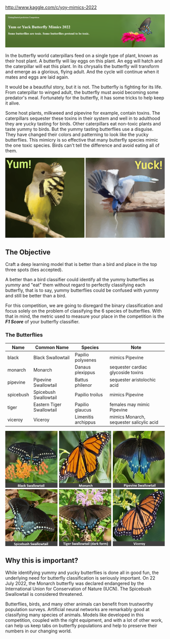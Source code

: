http://www.kaggle.com/c/yoy-mimics-2022

![Banner for Yum or Yuck Butterfly Mimics 2022 Competition](DocResources/yoy-mimics-banner-mockup.png "Some butterflies are toxic. Some pretend to be toxic.")

In the butterfly world caterpillars feed on a single type of plant, known as their host plant. A butterfly will lay eggs on this plant. An egg will hatch and the caterpillar will eat this plant. In its chrysalis the butterfly will transform and emerge as a glorious, flying adult. And the cycle will continue when it mates and eggs are laid again. 

It would be a beautiful story, but it is not. The butterfly is fighting for its life. From caterpillar to winged adult, the butterfly must avoid becoming some predator's meal. Fortunately for the butterfly, it has some tricks to help keep it alive.

Some host plants, milkweed and pipevine for example, contain toxins. The caterpillars sequester these toxins in their system and well in to adulthood they are yucky tasting for birds. Other caterpillars eat non-toxic plants and taste yummy to birds. But the yummy tasting butterflies use a disguise. They have changed their colors and patterning to look like the yucky butterflies. This mimicry is so effective that many butterfly species mimic the one toxic species. Birds can't tell the difference and avoid eating all of them.

![Bird with butterfly--yum, bird spitting out something--yuck](DocResources/yumyuck.png)

## The Objective

Craft a deep learning model that is better than a bird and place in the top three spots (ties accepted).

A better than a bird classifier could identify all the yummy butterflies as *yummy* and "eat" them without regard to perfectly classifying each butterfly, that is to say, yummy butterflies could be confused with yummy and still be better than a bird. 

For this competition, we are going to disregard the binary classification and focus solely on the problem of classifying the 6 species of butterflies. With that in mind, the metric used to measure your place in the competition is the ***F1 Score*** of your butterfly classifier.

### The  Butterflies

| Name      | Common Name               | Species      | Note                         |
| --------- | ------------------------- | ------------------- | ---------------------------- |
| black     | Black Swallowtail         | Papilio polyxenes | mimics Pipevine             |
| monarch   | Monarch                   | Danaus plexippus | sequester cardiac glycoside toxins |
| pipevine  | Pipevine Swallowtail      | Battus philenor | sequester aristolochic acid |
| spicebush | Spicebush Swallowtail     | Papilio troilus | mimics Pipevine              |
| tiger     | Eastern Tiger Swallowtail | Papilio glaucus | females may mimic Pipevine |
| viceroy   | Viceroy                   | Limenitis archippus | mimics Monarch, sequester salicylic acid  |

![Photos of the butterflies](DocResources/the-butterflies.png "The Butterflies starting from top-row: Black, Monarch, Pipevine, Spicebush, Tiger, and Viceroy")



## Why this is important?

While identifying yummy and yucky butterflies is done all in good fun, the underlying need for butterfly classification is seriously important. On 22 July 2022, the Monarch butterfly was declared endangered by the International Union for Conservation of Nature (IUCN). The Spicebush Swallowtail is considered threatened.

Butterflies, birds, and many other animals can benefit from trustworthy population surveys. Artificial neural networks are remarkably good at classifying many species of animals. Models like developed in this competition, coupled with the right equipment, and with a lot of other work, can help us keep tabs on butterfly populations and help to preserve their numbers in our changing world.
